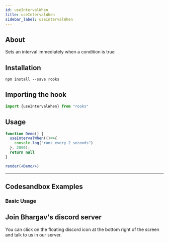 ```yaml
---
id: useIntervalWhen
title: useIntervalWhen
sidebar_label: useIntervalWhen
---
```



    

## About

Sets an interval immediately when a condition is true

[//]: # "Main"

## Installation

    npm install --save rooks

## Importing the hook

```javascript
import {useIntervalWhen} from "rooks"
```

## Usage

```jsx
function Demo() {
  useIntervalWhen(()=>{
    console.log("runs every 2 seconds")
  }, 2000);
  return null
}

render(<Demo/>)
```


---

## Codesandbox Examples

### Basic Usage    



## Join Bhargav's discord server
You can click on the floating discord icon at the bottom right of the screen and talk to us in our server.

